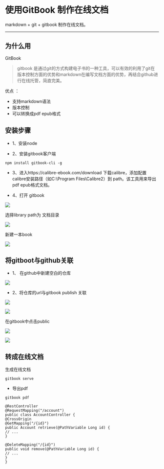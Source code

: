 # 使用GitBook 制作在线文档

markdown + git + gitbook 制作在线文档。

***

## 为什么用
GitBook

> gitbook 是通过git的方式构建电子书的一种工具，可以有效的利用了git在版本控制方面的优势和markdown在编写文档方面的优势，再结合github进行在线托管，简直完美。

优点 ：
* 支持markdown语法
* 版本控制
* 可以转换成pdf epub格式


## 安装步骤

* 1、安装node

* 2、安装gitbook客户端


```
npm install gitbook-cli -g
```

* 3、进入https://calibre-ebook.com/download 下载calibre，添加配置calibre安装路径（如C:\Program Files\Calibre2）到 path。该工具用来导出pdf epub格式文档。


* 4、打开 gitbook

![](/assets/2018-11-25_222019.jpg)

选择library path为 文档目录

![](/assets/2018-11-25_222225.jpg)

新建一本book

![](/assets/2018-11-25_222428.jpg)

## 将gitboot与github关联

* 1、 在github中新建空白的仓库

![](/assets/2018-11-25_222746.jpg)

* 2、将仓库的url与gitbook publish 关联

![](/assets/2018-11-25_222929.jpg)

![](/assets/2018-11-25_223102.jpg)

在gitbook中点击public

![](/assets/2018-11-25_223413.jpg)

![](/assets/2018-11-25_223157.jpg)

## 转成在线文档

生成在线文档

```
gitbook serve
```

* 导出pdf

```
gitbook pdf
```




```
@RestController
@RequestMapping("/account")
public class AccountController {
@CrossOrigin
@GetMapping("/{id}")
public Account retrieve(@PathVariable Long id) {
// ...
}

@DeleteMapping("/{id}")
public void remove(@PathVariable Long id) {
// ...
}
}
```



